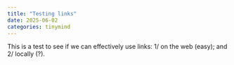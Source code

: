 ```yaml
---
title: "Testing links"
date: 2025-06-02
categories: tinymind
---
```


This is a test to see if we can effectively use links: 1/ on the web (easy); and 2/ locally (?).  